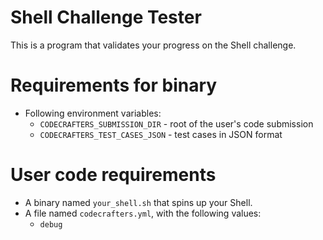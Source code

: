 # Shell Challenge Tester

This is a program that validates your progress on the Shell challenge.

# Requirements for binary

- Following environment variables:
  - `CODECRAFTERS_SUBMISSION_DIR` - root of the user's code submission
  - `CODECRAFTERS_TEST_CASES_JSON` - test cases in JSON format

# User code requirements

- A binary named `your_shell.sh` that spins up your Shell.
- A file named `codecrafters.yml`, with the following values:
  - `debug`

